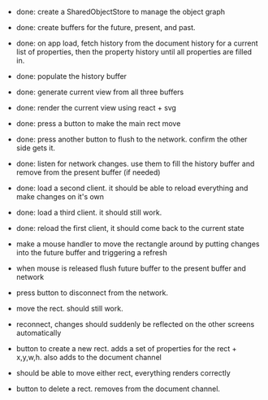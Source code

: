 * done: create a SharedObjectStore to manage the object graph
* done: create buffers for the future, present, and past.  
* done: on app load, fetch history from the document history for a current list of properties, then the property history until all properties are filled in.
* done: populate the history buffer
* done: generate current view from all three buffers
* done: render the current view using react + svg
* done: press a button to make the main rect move
* done: press another button to flush to the network. confirm the other side gets it.
* done:  listen for network changes. use them to fill the history buffer and remove from the 
present buffer (if needed)
* done: load a second client. it should be able to reload everything and make changes on it's own
* done: load a third client. it should still work.
* done: reload the first client, it should come back to the current state

* make a mouse handler to move the rectangle around by putting changes into the future buffer and triggering a refresh
* when mouse is released flush future buffer to the present buffer and network


* press button to disconnect from the network.
* move the rect. should still work.
* reconnect, changes should suddenly be reflected on the other screens automatically
* button to create a new rect.  adds a set of properties for the rect + x,y,w,h. also adds to the document channel
* should be able to move either rect, everything renders correctly
* button to delete a rect. removes from the document channel.


